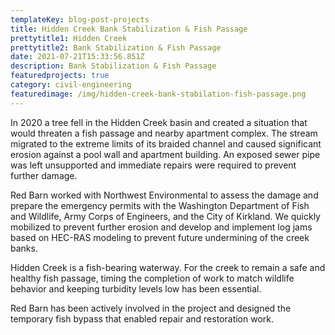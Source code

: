```yaml
---
templateKey: blog-post-projects
title: Hidden Creek Bank Stabilization & Fish Passage
prettytitle1: Hidden Creek
prettytitle2: Bank Stabilization & Fish Passage
date: 2021-07-21T15:33:56.851Z
description: Bank Stabilization & Fish Passage
featuredprojects: true
category: civil-engineering
featuredimage: /img/hidden-creek-bank-stabilation-fish-passage.png
---
```

In 2020 a tree fell in the Hidden Creek basin and created a situation that would threaten a fish passage and nearby apartment complex. The stream migrated to the extreme limits of its braided channel and caused significant erosion against a pool wall and apartment building. An exposed sewer pipe was left unsupported and immediate repairs were required to prevent further damage.

Red Barn worked with Northwest Environmental to assess the damage and prepare the emergency permits with the Washington Department of Fish and Wildlife, Army Corps of Engineers, and the City of Kirkland. We quickly mobilized to prevent further erosion and develop and implement log jams based on HEC-RAS modeling to prevent future undermining of the creek banks.

Hidden Creek is a fish-bearing waterway. For the creek to remain a safe and healthy fish passage, timing the completion of work to match wildlife behavior and keeping turbidity levels low has been essential.

Red Barn has been actively involved in the project and designed the temporary fish bypass that enabled repair and restoration work.